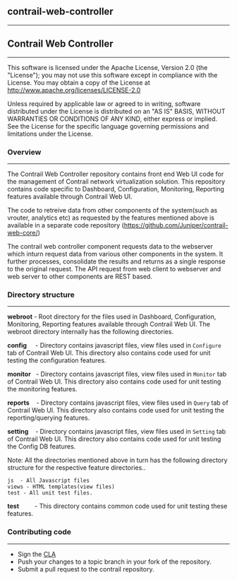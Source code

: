 
## contrail-web-controller
---


## Contrail Web Controller
---
This software is licensed under the Apache License, Version 2.0 (the "License"); you may not use this software except in compliance with the License. You may obtain a copy of the License at http://www.apache.org/licenses/LICENSE-2.0

Unless required by applicable law or agreed to in writing, software distributed under the License is distributed on an "AS IS" BASIS, WITHOUT WARRANTIES OR CONDITIONS OF ANY KIND, either express or implied. See the License for the specific language governing permissions and limitations under the License.

### Overview
---
The Contrail Web Controller repository contains front end Web UI code for the management of Contrail network virtualization solution. This repository contains code specific to Dashboard, Configuration, Monitoring, Reporting features available through Contrail Web UI. 

The code to retreive data from other components of the system(such as vrouter, analytics etc) as requested by the features mentioned above is available in a separate code repository (<https://github.com/Juniper/contrail-web-core/>)

The contrail web controller component requests data to the webserver which inturn request data from various other components in the system. It further processes, consolidate the results and returns as a single response to the original request. The API request from web client to webserver and web server to other components are REST based. 

### Directory structure
---
**webroot** - Root directory for the files used in Dashboard, Configuration, Monitoring, Reporting features available through Contrail Web UI. The webroot directory internally has the following directories.

**config** &nbsp;&nbsp;&nbsp;&nbsp;- Directory contains javascript files, view files used in `Configure` tab of Contrail Web UI. This directory also contains code used for unit testing the configuration features.

**monitor** &nbsp;&nbsp;- Directory contains javascript files, view files used in `Monitor` tab of Contrail Web UI. This directory also contains code used for unit testing the monitoring features.

**reports** &nbsp;&nbsp;&nbsp;- Directory contains javascript files, view files used in `Query` tab of Contrail Web UI. This directory also contains code used for unit testing the reporting/querying features.

**setting** &nbsp;&nbsp;&nbsp;- Directory contains javascript files, view files used in `Setting` tab of Contrail Web UI. This directory also contains code used for unit testing the Config DB features.

Note: All the directories mentioned above in turn has the following directory structure for the respective feature directories..

    js  - All Javascript files
    views - HTML templates(view files)
    test - All unit test files.

**test**&nbsp;&nbsp;&nbsp;&nbsp;&nbsp;&nbsp;&nbsp;&nbsp;&nbsp;- This directory contains common code used for unit testing these features.


### Contributing code
---
* Sign the [CLA](https://secure.echosign.com/public/hostedForm?formid=6G36BHPX974EXY)
* Push your changes to a topic branch in your fork of the repository.
* Submit a pull request to the contrail repository.


